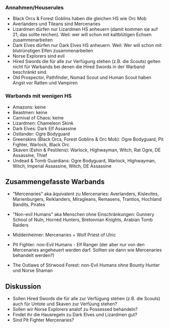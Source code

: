 ### Annahmen/Houserules
 - Black Orcs & Forest Goblins haben die gleichen HS wie Orc Mob
 - Averlanders und Tileans sind Mercenaries
 - Lizardmen dürfen nur Lizardmen HS anheuern (damit kommen sie auf 21, das sollte reichen). Weil: wer will schon mit kaltblütigen Echsen zusammenarbeiten
 - Dark Elves dürfen nur Dark Elves HS anheuern. Weil: Wer will schon mit blutrünstigen Elfen zusammenarbeiten
 - Norse Explorers sind evil
 - Hired Swords die für alle zur Verfügung stehen (z.B. die Scouts) gelten nicht für Warbands bei denen die Hired Swords in der Warband beschränkt sind.
 - Old Prospector, Pathfinder, Nomad Scout und Human Scout haben Angst vor Ratten und Vampiren

### Warbands mit wenigen HS
 - Amazons: keine
 - Beastmen: keine
 - Carnival of Chaos: keine
 - Lizardmen: Chameleon Skink
 - Dark Elves: Dark Elf Assassine
 - Ostlander: Ogre Bodyguard
 - Greenskins (Black Orcs, Forest Goblins & Orc Mob): Ogre Bodyguard, Pit Fighter, Warlock, Black Orc
 - Skaven (Eshin & Pestilens): Warlock, Highwayman, Witch, Rat Ogre, DE Assassine, Thief
 - Undead & Tomb Guardians: Ogre Bodyguard, Warlock, Highwayman, Witch, Imperial Assassine, Witch, DE Assassine

## Zusammengefasste Warbands
 - "Mercenaries" aka äquivalent zu Mercenaries: Averlanders, Kislevites, Marienburgers, Reiklanders, Miragleans, Remasens, Trantios, Hochland Bandits, Pirates 
 - "Non-evil Humans" aka Menschen ohne Einschränkungen: Gunnery School of Nuln, Horned Hunters, Bretonnian Knights, Arabian Tomb Raiders

 - Middenheimer: Mercenaries + Wolf Priest of Ulric 
 - Pit Fighter: non-Evil Humans - Elf Ranger (der aber nur von den Mercenaries angeheuert werden darf. Sollten sie dann wie Mercenaries behandelt werden?) 
 - The Outlaws of Stirwood Forest: non-Evil Humans ohne Bounty Hunter und Norse Shaman

## Diskussion
 - Sollen Hired Swords die für alle zur Verfügung stehen (z.B. die Scouts) auch für Untote und Skaven zur Verfüung stehen?
 - Sollen wir Norse Explorers analof zu Possessed behandeln?
 - Findet ihr die Hausregeln zu Dark Elves und Lizardmen gut?
 - Sind Pit Fighter Mercenaries? 
